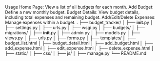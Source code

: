 Usage
Home Page: View a list of all budgets for each month.
Add Budget: Define a new monthly budget.
Budget Details: View budget details, including total expenses and remaining budget.
Add/Edit/Delete Expenses: Manage expenses within a budget.
.
├── budget_tracker/
│   ├── __init__.py
│   ├── settings.py
│   ├── urls.py
│   ├── wsgi.py
│
├── budgets/
│   ├── migrations/
│   ├── __init__.py
│   ├── admin.py
│   ├── models.py
│   ├── views.py
│   ├── urls.py
│   ├── forms.py
│
├── templates/
│   ├── budget_list.html
│   ├── budget_detail.html
│   ├── add_budget.html
│   ├── add_expense.html
│   ├── edit_expense.html
│   ├── delete_expense.html
│
├── static/
│   ├── css/
│   ├── js/
│
├── manage.py
└── README.md

